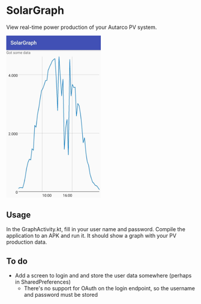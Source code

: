 # SolarGraph

View real-time power production of your Autarco PV system.

<img src="assets/solargraph.jpeg" alt="Real-time production" height="50%" width="50%">

## Usage

In the GraphActivity.kt, fill in your user name and password.
Compile the application to an APK and run it.
It should show a graph with your PV production data.

## To do

* Add a screen to login and and store the user data somewhere (perhaps in SharedPreferences)
    - There's no support for OAuth on the login endpoint, so the username and password must be stored
